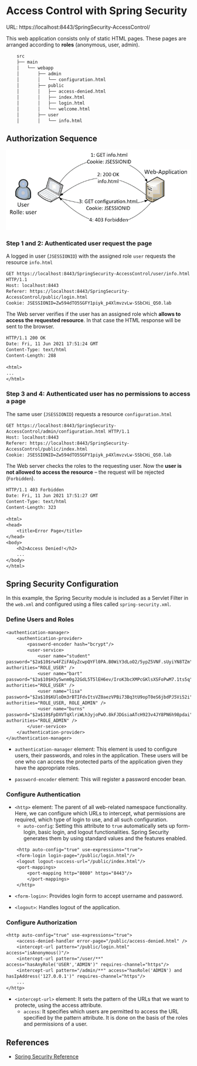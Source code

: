 # Access Control with Spring Security

URL: https://localhost:8443/SpringSecurity-AccessControl/

This web application consists only of static HTML pages. 
These pages are arranged according to **roles** (anonymous, user, admin).

```
    src
    ├── main
    │   └── webapp
    │       ├── admin
    │       │   └── configuration.html
    │       ├── public
    │       │   ├── access-denied.html
    │       │   ├── index.html
    │       │   ├── login.html
    │       │   └── welcome.html
    │       ├── user
    │       │   └── info.html
```

## Authorization Sequence

![Authorization Sequence](figures/Autorization-User.png)

### Step 1 and 2: Authenticated user request the page
A logged in user (`JSESSIONID`) with the assigned role `user` requests the
resource `info.html`

```
GET https://localhost:8443/SpringSecurity-AccessControl/user/info.html HTTP/1.1
Host: localhost:8443
Referer: https://localhost:8443/SpringSecurity-AccessControl/public/login.html
Cookie: JSESSIONID=Zw594dTO5SGFY1piyk_p4XlmvzvLw-SSbCHi_QS0.lab
```

The Web server verifies if the user has an assigned role which **allows to
access the requested resource**. In that case the HTML response will be sent
to the browser.

```
HTTP/1.1 200 OK
Date: Fri, 11 Jun 2021 17:51:24 GMT
Content-Type: text/html
Content-Length: 288

<html>
...
</html>
```

### Step 3 and 4: Authenticated user has no permissions to access a page 
The same user (`JSESSIONID`) requests a resource `configuration.html`

```
GET https://localhost:8443/SpringSecurity-AccessControl/admin/configuration.html HTTP/1.1
Host: localhost:8443
Referer: https://localhost:8443/SpringSecurity-AccessControl/public/index.html
Cookie: JSESSIONID=Zw594dTO5SGFY1piyk_p4XlmvzvLw-SSbCHi_QS0.lab
```

The Web server checks the roles to the requesting user. Now the **user is not
allowed to access the resource** – the request will be rejected (`Forbidden`).

```
HTTP/1.1 403 Forbidden
Date: Fri, 11 Jun 2021 17:51:27 GMT
Content-Type: text/html
Content-Length: 323

<html>
<head>
    <title>Error Page</title>
</head>
<body>
	<h2>Access Denied!</h2>  
    ...
</body>
</html>
```


## Spring Security Configuration 

In this example, the Spring Security module is included as a Servlet Filter in the `web.xml` and configured using a
files called `spring-security.xml`.

### Define Users and Roles
```
<authentication-manager>
    <authentication-provider>
        <password-encoder hash="bcrypt"/>
        <user-service>
            <user name="student" password="$2a$10$rw4FZiFAGyZcwpQYFl0PA.B0WiY3dLoO2/5ypZ5VNF.sUyiYN8TZm" authorities="ROLE_USER" />
            <user name="bart" password="$2a$10$H3y5wnm0gJ2GdL5T5lEH6ev/IroK3bcXMPcGKlsXSFoPwM7.1ts5q" authorities="ROLE_USER" />
            <user name="lisa" password="$2a$10$KUloDm3rBTIFdvItsVZ0aezVPBi73Bq3tU9opT0eS6jbdPJ5Vi52i" authorities="ROLE_USER, ROLE_ADMIN" />
            <user name="burns" password="$2a$10$FpDXVTqXlriWLh3yjoPwO.8kFJDGsiaATcH923v4JY8PN6h98pdai" authorities="ROLE_ADMIN" />
        </user-service>
    </authentication-provider>
</authentication-manager>
```

* `authentication-manager` element: This element is used to configure users, their passwords, and roles in the application. 
    These users will be one who can access the protected parts of the application given they have the appropriate roles. 

* `password-encoder` element: This will register a password encoder bean.  

### Configure Authentication
	
* `<http>` element: The parent of all web-related namespace functionality. 
    Here, we can configure which URLs to intercept, what permissions are required, 
    which type of login to use, and all such configuration.
    * `auto-config`: Setting this attribute to `true` automatically sets up form-login, basic login, and 
        logout functionalities. Spring Security generates them by using standard values and the features enabled.

```
    <http auto-config="true" use-expressions="true">
	<form-login login-page="/public/login.html"/>
	<logout logout-success-url="/public/index.html"/>
	<port-mappings>
		<port-mapping http="8080" https="8443"/>
    	</port-mappings>    
    </http>
```

* `<form-login>`: Provides login form to accept username and password.

* `<logout>`: Handles logout of the application.


### Configure Authorization
```
<http auto-config="true" use-expressions="true">
    <access-denied-handler error-page="/public/access-denied.html" />
    <intercept-url pattern="/public/login.html" access="isAnonymous()"/>
    <intercept-url pattern="/user/**" access="hasAnyRole('USER','ADMIN')" requires-channel="https"/>
    <intercept-url pattern="/admin/**" access="hasRole('ADMIN') and hasIpAddress('127.0.0.1')" requires-channel="https"/>
    ...
</http>		
```

* `<intercept-url>` element: It sets the pattern of the URLs that we want to protecte, using the access attribute.	
	* `access`: It specifies which users are permitted to access the URL specified by the pattern attribute. 
	It is done on the basis of the roles and permissions of a user. 
	
	

## References

* [Spring Security Reference](https://docs.spring.io/spring-security/site/docs/current/reference/html5/)
